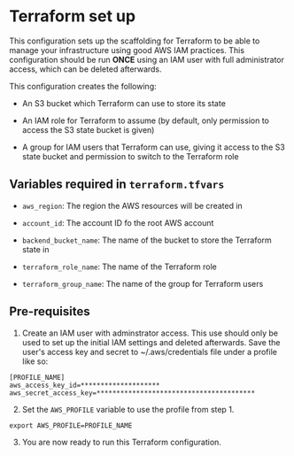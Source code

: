 # Terraform set up

This configuration sets up the scaffolding for Terraform to be able to manage your infrastructure using good AWS IAM practices. This configuration should be run **ONCE** using an IAM user with full administrator access, which can be deleted afterwards.

This configuration creates the following:

- An S3 bucket which Terraform can use to store its state

- An IAM role for Terraform to assume (by default, only permission to access the S3 state bucket is given)

- A group for IAM users that Terraform can use, giving it access to the S3 state bucket and permission to switch to the Terraform role


## Variables required in `terraform.tfvars`

- `aws_region`: The region the AWS resources will be created in

- `account_id`: The account ID fo the root AWS account

- `backend_bucket_name`: The name of the bucket to store the Terraform state in

- `terraform_role_name`: The name of the Terraform role

- `terraform_group_name`: The name of the group for Terraform users


## Pre-requisites

1. Create an IAM user with adminstrator access.
This use should only be used to set up the initial IAM settings and deleted afterwards.
Save the user's access key and secret to ~/.aws/credentials file under a profile like so:

```
[PROFILE_NAME]
aws_access_key_id=********************
aws_secret_access_key=****************************************
```

2. Set the `AWS_PROFILE` variable to use the profile from step 1.

```
export AWS_PROFILE=PROFILE_NAME
```

3. You are now ready to run this Terraform configuration.
